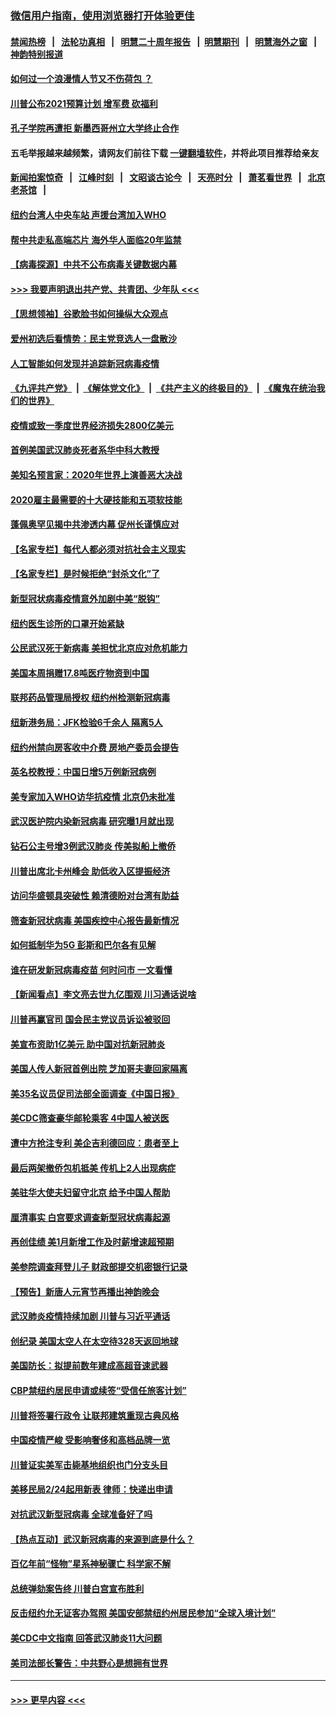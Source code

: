### [微信用户指南，使用浏览器打开体验更佳](https://github.com/gfw-breaker/banned-news1/blob/master/indexes/wechat-guide.md?t=0)
#### [禁闻热榜](热点新闻.md?t=0)  &nbsp;&nbsp;|&nbsp;&nbsp; [法轮功真相](https://github.com/gfw-breaker/truth/blob/master/README.md?t=0) &nbsp;&nbsp;|&nbsp;&nbsp; [明慧二十周年报告](https://github.com/gfw-breaker/mh-reports/blob/master/README.md?t=0) &nbsp;&nbsp;|&nbsp;&nbsp;[明慧期刊](https://github.com/gfw-breaker/mh-qikan) &nbsp;&nbsp;|&nbsp;&nbsp; [明慧海外之窗](https://github.com/gfw-breaker/mh-news/blob/master/README.md?t=0) &nbsp;&nbsp;|&nbsp;&nbsp; [神韵特别报道](https://github.com/gfw-breaker/mh-news/blob/master/shenyun.md?t=0)
#### [如何过一个浪漫情人节又不伤荷包 ？](../pages/nsc412/n11858969.md?t=02110302) 
#### [川普公布2021预算计划 增军费 砍福利](../pages/nsc412/n11859012.md?t=02110302) 
#### [孔子学院再遭拒 新墨西哥州立大学终止合作](../pages/nsc412/n11858661.md?t=02110302) 
#### 五毛举报越来越频繁，请网友们前往下载 [一键翻墙软件](https://github.com/gfw-breaker/ssr-accounts)，并将此项目推荐给亲友
#### [新闻拍案惊奇](https://github.com/gfw-breaker/banned-news1/blob/master/pages/link4.md) &nbsp;&nbsp;|&nbsp;&nbsp; [江峰时刻](https://github.com/gfw-breaker/banned-news1/blob/master/pages/link4.md) &nbsp;&nbsp;|&nbsp;&nbsp; [文昭谈古论今](https://github.com/gfw-breaker/banned-news1/blob/master/pages/link4.md) &nbsp;&nbsp;|&nbsp;&nbsp; [天亮时分](https://github.com/gfw-breaker/banned-news1/blob/master/pages/link4.md) &nbsp;&nbsp;|&nbsp;&nbsp; [萧茗看世界](https://github.com/gfw-breaker/banned-news1/blob/master/pages/link4.md) &nbsp;&nbsp;|&nbsp;&nbsp; [北京老茶馆](https://github.com/gfw-breaker/banned-news1/blob/master/pages/link4.md) &nbsp;&nbsp;|&nbsp;&nbsp; 
#### [纽约台湾人中央车站  声援台湾加入WHO](../pages/nsc412/n11857757.md?t=02110302) 
#### [帮中共走私高端芯片 海外华人面临20年监禁](../pages/nsc412/n11855016.md?t=02110302) 
#### [【病毒探源】中共不公布病毒关键数据内幕](../pages/nsc412/n11856584.md?t=02110302) 
#### [>>> 我要声明退出共产党、共青团、少年队 <<<](https://github.com/begood0513/goodnews/blob/master/quit/letter.md) 
#### [【思想领袖】谷歌脸书如何操纵大众观点](../pages/nsc412/n11680874.md?t=02110302) 
#### [爱州初选后看情势：民主党竞选人一盘散沙](../pages/nsc412/n11856557.md?t=02110302) 
#### [人工智能如何发现并追踪新冠病毒疫情](../pages/nsc412/n11856398.md?t=02110302) 
#### [《九评共产党》](https://github.com/begood0513/9ping.md/blob/master/README.md) &nbsp;|&nbsp; [《解体党文化》](../../../../jtdwh.md/blob/master/README.md)  &nbsp;|&nbsp; [《共产主义的终极目的》](../../../../gczydzjmd.md/blob/master/README.md) &nbsp;|&nbsp; [《魔鬼在统治我们的世界》](../../../../mgztzwmdsj.md/blob/master/README.md) 
#### [疫情或致一季度世界经济损失2800亿美元](../pages/nsc412/n11855639.md?t=02110302) 
#### [首例美国武汉肺炎死者系华中科大教授](../pages/nsc412/n11855500.md?t=02110302) 
#### [美知名预言家：2020年世界上演善恶大决战](../pages/nsc412/n11855418.md?t=02110302) 
#### [2020雇主最需要的十大硬技能和五项软技能](../pages/nsc412/n11850953.md?t=02110302) 
#### [蓬佩奥罕见揭中共渗透内幕 促州长谨慎应对](../pages/nsc412/n11854685.md?t=02110302) 
#### [【名家专栏】每代人都必须对抗社会主义现实](../pages/nsc412/n11831412.md?t=02110302) 
#### [【名家专栏】是时候拒绝“封杀文化”了](../pages/nsc412/n11814093.md?t=02110302) 
#### [新型冠状病毒疫情意外加剧中美“脱钩”](../pages/nsc412/n11854475.md?t=02110302) 
#### [纽约医生诊所的口罩开始紧缺](../pages/nsc412/n11853364.md?t=02110302) 
#### [公民武汉死于新病毒 美担忧北京应对危机能力](../pages/nsc412/n11854331.md?t=02110302) 
#### [美国本周捐赠17.8吨医疗物资到中国](../pages/nsc412/n11854269.md?t=02110302) 
#### [联邦药品管理局授权  纽约州检测新冠病毒](../pages/nsc412/n11853371.md?t=02110302) 
#### [纽新港务局：JFK检验6千余人  隔离5人](../pages/nsc412/n11853366.md?t=02110302) 
#### [纽约州禁向房客收中介费  房地产委员会提告](../pages/nsc412/n11853360.md?t=02110302) 
#### [英名校教授：中国日增5万例新冠病例](../pages/nsc412/n11854174.md?t=02110302) 
#### [美专家加入WHO访华抗疫情 北京仍未批准](../pages/nsc412/n11854043.md?t=02110302) 
#### [武汉医护院内染新冠病毒 研究曝1月就出现](../pages/nsc412/n11852928.md?t=02110302) 
#### [钻石公主号增3例武汉肺炎 传美拟船上撤侨](../pages/nsc412/n11853240.md?t=02110302) 
#### [川普出席北卡州峰会 助低收入区提振经济](../pages/nsc412/n11853232.md?t=02110302) 
#### [访问华盛顿具突破性 赖清德盼对台湾有助益](../pages/nsc412/n11853129.md?t=02110302) 
#### [筛查新冠状病毒 美国疾控中心报告最新情况](../pages/nsc412/n11853070.md?t=02110302) 
#### [如何抵制华为5G 彭斯和巴尔各有见解](../pages/nsc412/n11852535.md?t=02110302) 
#### [谁在研发新冠病毒疫苗 何时问市 一文看懂](../pages/nsc412/n11852840.md?t=02110302) 
#### [【新闻看点】李文亮去世九亿围观 川习通话说啥](../pages/nsc412/n11852360.md?t=02110302) 
#### [川普再赢官司 国会民主党议员诉讼被驳回](../pages/nsc412/n11852287.md?t=02110302) 
#### [美宣布资助1亿美元 助中国对抗新冠肺炎](../pages/nsc412/n11852531.md?t=02110302) 
#### [美国人传人新冠首例出院 芝加哥夫妻回家隔离](../pages/nsc412/n11852452.md?t=02110302) 
#### [美35名议员促司法部全面调查《中国日报》](../pages/nsc412/n11852435.md?t=02110302) 
#### [美CDC筛查豪华邮轮乘客 4中国人被送医](../pages/nsc412/n11852085.md?t=02110302) 
#### [遭中方抢注专利 美企吉利德回应：患者至上](../pages/nsc412/n11852037.md?t=02110302) 
#### [最后两架撤侨包机抵美 传机上2人出现病症](../pages/nsc412/n11852173.md?t=02110302) 
#### [美驻华大使夫妇留守北京 给予中国人帮助](../pages/nsc412/n11852165.md?t=02110302) 
#### [厘清事实 白宫要求调查新型冠状病毒起源](../pages/nsc412/n11852106.md?t=02110302) 
#### [再创佳绩 美1月新增工作及时薪增速超预期](../pages/nsc412/n11852174.md?t=02110302) 
#### [美参院调查拜登儿子 财政部提交机密银行记录](../pages/nsc412/n11851808.md?t=02110302) 
#### [【预告】新唐人元宵节再播出神韵晚会](../pages/nsc412/n11843192.md?t=02110302) 
#### [武汉肺炎疫情持续加剧 川普与习近平通话](../pages/nsc412/n11851613.md?t=02110302) 
#### [创纪录 美国太空人在太空待328天返回地球](../pages/nsc412/n11851266.md?t=02110302) 
#### [美国防长：拟提前数年建成高超音速武器](../pages/nsc412/n11850959.md?t=02110302) 
#### [CBP禁纽约居民申请或续签“受信任旅客计划”](../pages/nsc412/n11850857.md?t=02110302) 
#### [川普将签署行政令 让联邦建筑重现古典风格](../pages/nsc412/n11850654.md?t=02110302) 
#### [中国疫情严峻 受影响奢侈和高档品牌一览](../pages/nsc412/n11850319.md?t=02110302) 
#### [川普证实美军击毙基地组织也门分支头目](../pages/nsc412/n11850383.md?t=02110302) 
#### [美移民局2/24起用新表 律师：快递出申请](../pages/nsc412/n11848220.md?t=02110302) 
#### [对抗武汉新型冠病毒 全球准备好了吗](../pages/nsc412/n11850142.md?t=02110302) 
#### [【热点互动】武汉新冠病毒的来源到底是什么？](../pages/nsc412/n11849749.md?t=02110302) 
#### [百亿年前“怪物”星系神秘骤亡 科学家不解](../pages/nsc412/n11849863.md?t=02110302) 
#### [总统弹劾案告终 川普白宫宣布胜利](../pages/nsc412/n11849985.md?t=02110302) 
#### [反击纽约允无证客办驾照  美国安部禁纽约州居民参加“全球入境计划”](../pages/nsc412/n11849828.md?t=02110302) 
#### [美CDC中文指南 回答武汉肺炎11大问题](../pages/nsc412/n11849703.md?t=02110302) 
#### [美司法部长警告：中共野心是想拥有世界](../pages/nsc412/n11849769.md?t=02110302) 

----
#### [ >>> 更早内容 <<< ](../indexes/nsc412-earlier.md)
